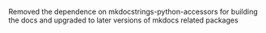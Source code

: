Removed the dependence on mkdocstrings-python-accessors for building the docs and upgraded to later versions of mkdocs related packages
